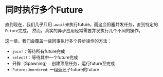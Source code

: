 # 同时执行多个Future

直到现在，我们几乎只用`.await`来执行future，而这会阻塞并发任务，直到特定的`Future`完成。
然而，真实的异步应用经常需要并发执行几个不同的操作。

这一章，我们会覆盖一些同事执行多个异步操作的方法：

- `join!`：等待所有future完成
- `select!`：等待其中一个future完成
- 开辟（Spawning）: 创建顶层任务，运行future至完成
- `FuturesUnordered`: 一组返还子future的future
